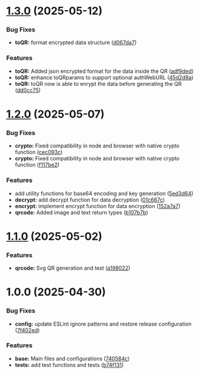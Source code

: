 # [1.3.0](https://github.com/KaruzG/qrcrypt/compare/v1.2.0...v1.3.0) (2025-05-12)


### Bug Fixes

* **toQR:** format encrypted data structure ([d067da7](https://github.com/KaruzG/qrcrypt/commit/d067da7f8d1a2b70d626800fe1da54f537b439a1))


### Features

* **toQR:** Added json encrypted format for the data inside the QR ([adf9ded](https://github.com/KaruzG/qrcrypt/commit/adf9dedcb17874291aa15960b2a2ca8f888e4407))
* **toQR:** enhance toQRparams to support optional authWebURL ([45d2d8a](https://github.com/KaruzG/qrcrypt/commit/45d2d8a6b59e5e0c851bbde1f38dc75339fa4520))
* **toQR:** toQR now is able to enrypt the data before generating the QR ([dd0cc75](https://github.com/KaruzG/qrcrypt/commit/dd0cc751eb80a3d2b13c1ec6c6203f056825a3e0))

# [1.2.0](https://github.com/KaruzG/qrcrypt/compare/v1.1.0...v1.2.0) (2025-05-07)


### Bug Fixes

* **crypto:** Fixed compatibility in node and browser with native crypto function ([cec093c](https://github.com/KaruzG/qrcrypt/commit/cec093c077bf3e15236e75451c97656cf967667a))
* **crypto:** Fixed compatibility in node and browser with native crypto function ([f117be2](https://github.com/KaruzG/qrcrypt/commit/f117be23c38e3903a443dd8f577ebf06841c93b1))


### Features

* add utility functions for base64 encoding and key generation ([5ed3d64](https://github.com/KaruzG/qrcrypt/commit/5ed3d64aeb90d17a79d8f6335331f2663ad4e155))
* **decrypt:** add decrypt function for data decryption ([01c667c](https://github.com/KaruzG/qrcrypt/commit/01c667cea4d23c810b35d2cbbeb1027bb263c58d))
* **encrypt:** implement encrypt function for data encryption ([152a7a7](https://github.com/KaruzG/qrcrypt/commit/152a7a72c726671869330dff87803f53e8a18190))
* **qrcode:** Added image and text return types ([b107b7b](https://github.com/KaruzG/qrcrypt/commit/b107b7be609ea4c18c2010f03ddd30b809944241))

# [1.1.0](https://github.com/KaruzG/qrcrypt/compare/v1.0.0...v1.1.0) (2025-05-02)


### Features

* **qrcode:** Svg QR generation and test ([a198022](https://github.com/KaruzG/qrcrypt/commit/a1980227fd0e49525e3d7b3581897a1493a8811e))

# 1.0.0 (2025-04-30)


### Bug Fixes

* **config:** update ESLint ignore patterns and restore release configuration ([7f402ed](https://github.com/KaruzG/qrcrypt/commit/7f402edc50b2864576f3017e7f2f7768e5baf69e))


### Features

* **base:** Main files and configurations ([740584c](https://github.com/KaruzG/qrcrypt/commit/740584cc505a56c3a0a23cc4eb5b3dcd52e2cf76))
* **tests:** add test functions and tests ([b74f131](https://github.com/KaruzG/qrcrypt/commit/b74f1311f8b728eab43d76bdd1a14ea6268c170c))
